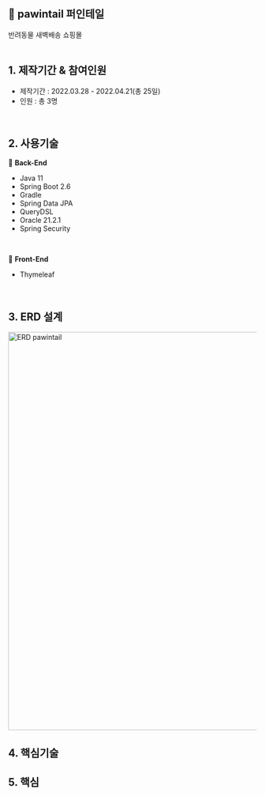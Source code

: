 ## 📌 pawintail 퍼인테일
반려동물 새벽배송 쇼핑몰
<br>
<br>

## 1. 제작기간 & 참여인원
- 제작기간 : 2022.03.28 - 2022.04.21(총 25일)
- 인원 : 총 3명
<br>

## 2. 사용기술
📎 <b>Back-End</b>
- Java 11
- Spring Boot 2.6
- Gradle
- Spring Data JPA
- QueryDSL
- Oracle 21.2.1
- Spring Security
<br>

📎 <b>Front-End</b>
- Thymeleaf
<br>

## 3. ERD 설계
<img width="806" alt="ERD pawintail" src="https://user-images.githubusercontent.com/95905063/167971067-826e02bf-d1d1-4ae5-860b-210fcc2a7a9b.png">
<br>


## 4. 핵심기술

## 5. 핵심 
